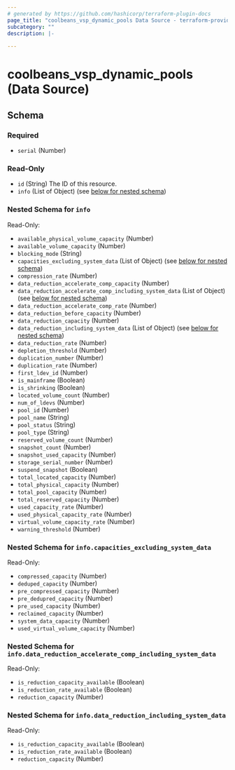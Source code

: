 ```yaml
---
# generated by https://github.com/hashicorp/terraform-plugin-docs
page_title: "coolbeans_vsp_dynamic_pools Data Source - terraform-provider-coolbeans"
subcategory: ""
description: |-
  
---
```


# coolbeans_vsp_dynamic_pools (Data Source)





<!-- schema generated by tfplugindocs -->
## Schema

### Required

- `serial` (Number)

### Read-Only

- `id` (String) The ID of this resource.
- `info` (List of Object) (see [below for nested schema](#nestedatt--info))

<a id="nestedatt--info"></a>
### Nested Schema for `info`

Read-Only:

- `available_physical_volume_capacity` (Number)
- `available_volume_capacity` (Number)
- `blocking_mode` (String)
- `capacities_excluding_system_data` (List of Object) (see [below for nested schema](#nestedobjatt--info--capacities_excluding_system_data))
- `compression_rate` (Number)
- `data_reduction_accelerate_comp_capacity` (Number)
- `data_reduction_accelerate_comp_including_system_data` (List of Object) (see [below for nested schema](#nestedobjatt--info--data_reduction_accelerate_comp_including_system_data))
- `data_reduction_accelerate_comp_rate` (Number)
- `data_reduction_before_capacity` (Number)
- `data_reduction_capacity` (Number)
- `data_reduction_including_system_data` (List of Object) (see [below for nested schema](#nestedobjatt--info--data_reduction_including_system_data))
- `data_reduction_rate` (Number)
- `depletion_threshold` (Number)
- `duplication_number` (Number)
- `duplication_rate` (Number)
- `first_ldev_id` (Number)
- `is_mainframe` (Boolean)
- `is_shrinking` (Boolean)
- `located_volume_count` (Number)
- `num_of_ldevs` (Number)
- `pool_id` (Number)
- `pool_name` (String)
- `pool_status` (String)
- `pool_type` (String)
- `reserved_volume_count` (Number)
- `snapshot_count` (Number)
- `snapshot_used_capacity` (Number)
- `storage_serial_number` (Number)
- `suspend_snapshot` (Boolean)
- `total_located_capacity` (Number)
- `total_physical_capacity` (Number)
- `total_pool_capacity` (Number)
- `total_reserved_capacity` (Number)
- `used_capacity_rate` (Number)
- `used_physical_capacity_rate` (Number)
- `virtual_volume_capacity_rate` (Number)
- `warning_threshold` (Number)

<a id="nestedobjatt--info--capacities_excluding_system_data"></a>
### Nested Schema for `info.capacities_excluding_system_data`

Read-Only:

- `compressed_capacity` (Number)
- `deduped_capacity` (Number)
- `pre_compressed_capacity` (Number)
- `pre_dedupred_capacity` (Number)
- `pre_used_capacity` (Number)
- `reclaimed_capacity` (Number)
- `system_data_capacity` (Number)
- `used_virtual_volume_capacity` (Number)


<a id="nestedobjatt--info--data_reduction_accelerate_comp_including_system_data"></a>
### Nested Schema for `info.data_reduction_accelerate_comp_including_system_data`

Read-Only:

- `is_reduction_capacity_available` (Boolean)
- `is_reduction_rate_available` (Boolean)
- `reduction_capacity` (Number)


<a id="nestedobjatt--info--data_reduction_including_system_data"></a>
### Nested Schema for `info.data_reduction_including_system_data`

Read-Only:

- `is_reduction_capacity_available` (Boolean)
- `is_reduction_rate_available` (Boolean)
- `reduction_capacity` (Number)


